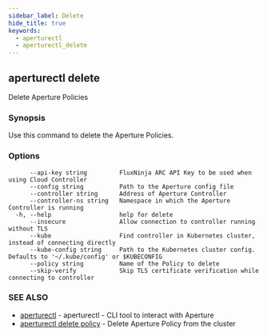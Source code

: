 ```yaml
---
sidebar_label: Delete
hide_title: true
keywords:
  - aperturectl
  - aperturectl_delete
---
```


<!-- markdownlint-disable -->

## aperturectl delete

Delete Aperture Policies

### Synopsis

Use this command to delete the Aperture Policies.

### Options

```
      --api-key string         FluxNinja ARC API Key to be used when using Cloud Controller
      --config string          Path to the Aperture config file
      --controller string      Address of Aperture Controller
      --controller-ns string   Namespace in which the Aperture Controller is running
  -h, --help                   help for delete
      --insecure               Allow connection to controller running without TLS
      --kube                   Find controller in Kubernetes cluster, instead of connecting directly
      --kube-config string     Path to the Kubernetes cluster config. Defaults to '~/.kube/config' or $KUBECONFIG
      --policy string          Name of the Policy to delete
      --skip-verify            Skip TLS certificate verification while connecting to controller
```

### SEE ALSO

- [aperturectl](/reference/aperturectl/aperturectl.md) - aperturectl - CLI tool to interact with Aperture
- [aperturectl delete policy](/reference/aperturectl/delete/policy/policy.md) - Delete Aperture Policy from the cluster
